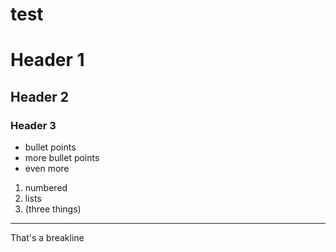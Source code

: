 # test

# Header 1
## Header 2
### Header 3

* bullet points
* more bullet points
* even more

1. numbered
2. lists
3. (three things)

---

That's a breakline
